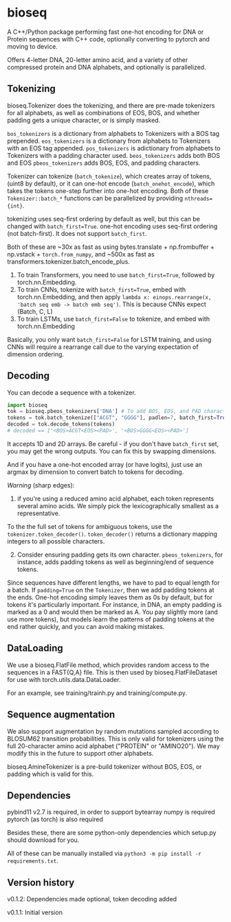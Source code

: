 # bioseq

A C++/Python package performing fast one-hot encoding for DNA or Protein sequences with C++ code, optionally converting to pytorch and moving to device.

Offers 4-letter DNA, 20-letter amino acid, and a variety of other compressed protein and DNA alphabets, and optionally is parallelized.

## Tokenizing

bioseq.Tokenizer does the tokenizing, and there are pre-made tokenizers for all alphabets, as well as combinations of EOS, BOS, and whether padding gets a unique character, or is simply masked.

`bos_tokenizers` is a dictionary from alphabets to Tokenizers with a BOS tag prepended.
`eos_tokenizers` is a dictionary from alphabets to Tokenizers with an EOS tag appended.
`pos_tokenizers` is adictionary from alphabets to Tokenizers with a padding character used.
`beos_tokenizers` adds both BOS and EOS
`pbeos_tokenizers` adds BOS, EOS, and padding characters.

Tokenizer can tokenize (`batch_tokenize`), which creates array of tokens, (uint8 by default),
or it can one-hot encode (`batch_onehot_encode`), which takes the tokens one-step further into one-hot encoding.
Both of these `Tokenizer::batch_*` functions can be parallelized by providing `nthreads={int}`.

tokenizing uses seq-first ordering by default as well, but this can be changed with `batch_first=True`.
one-hot encoding uses seq-first ordering (not batch-first). It does not support `batch_first`.

Both of these are ~30x as fast as using bytes.translate + np.frombuffer + np.vstack + `torch.from_numpy`,
and ~500x as fast as transformers.tokenizer.batch\_encode\_plus.

1. To train Transformers, you need to use `batch_first=True`, followed by torch.nn.Embedding.
2. To train CNNs, tokenize with `batch_first=True`, embed with torch.nn.Embedding, and then apply `lambda x: einops.rearrange(x, 'batch seq emb -> batch emb seq')`.
   This is because CNNs expect (Batch, C, L)
3. To train LSTMs, use `batch_first=False` to tokenize, and embed with torch.nn.Embedding

Basically, you only want `batch_first=False` for LSTM training, and using CNNs will require a rearrange call due to the varying expectation of dimension ordering.

## Decoding

You can decode a sequence with a tokenizer.

```python
import bioseq
tok = bioseq.pbeos_tokenizers['DNA'] # To add BOS, EOS, and PAD characters separately.
tokens = tok.batch_tokenize(["ACGT", "GGGG"], padlen=7, batch_first=True)
decoded = tok.decode_tokens(tokens)
# decoded == ['<BOS>ACGT<EOS><PAD>', '<BOS>GGGG<EOS><PAD>']
```

It accepts 1D and 2D arrays. Be careful - if you don't have `batch_first` set, you may get the wrong outputs. You can fix this by swapping dimensions.

And if you have a one-hot encoded array (or have logits), just use an argmax by dimension to convert batch to tokens for decoding.

*Warning* (sharp edges):

1. if you're using a reduced amino acid alphabet, each token represents several amino acids. We simply pick the lexicographically smallest as a representative.

To the the full set of tokens for ambiguous tokens, use the `tokenizer.token_decoder()`.  `token_decoder()` returns a dictionary mapping integers to all possible characters.

2. Consider ensuring padding gets its own character. `pbeos_tokenizers`, for instance, adds padding tokens as well as beginning/end of sequence tokens.

Since sequences have different lengths, we have to pad to equal length for a batch. If `padding=True` on the `Tokenizer`, then we add padding tokens at the ends.
One-hot encoding simply leaves them as 0s by default, but for tokens it's particularly important. For instance, in DNA, an empty padding is marked as a 0 and would then be marked as A. You pay slightly more (and use more tokens), but models learn the patterns of padding tokens at the end rather quickly, and you can avoid making mistakes.

## DataLoading
We use a bioseq.FlatFile method, which provides random access to the sequences in a FAST{Q,A} file.
This is then used by bioseq.FlatFileDataset for use with torch.utils.data.DataLoader.

For an example, see training/trainh.py and training/compute.py.

## Sequence augmentation

We also support augmentation by random mutations sampled according to BLOSUM62 transition probabilities.
This is only valid for tokenizers using the full 20-character amino acid alphabet ("PROTEIN" or "AMINO20"). We may modify this in the future to support other alphabets.

bioseq.AmineTokenizer is a pre-build tokenizer without BOS, EOS, or padding which is valid for this.


## Dependencies

pybind11 v2.7 is required, in order to support bytearray
numpy is required
pytorch (as torch) is also required

Besides these, there are some python-only dependencies which setup.py should download for you.

All of these can be manually installed via `python3 -m pip install -r requirements.txt`.

## Version history

v0.1.2: Dependencies made optional, token decoding added

v0.1.1: Initial version
